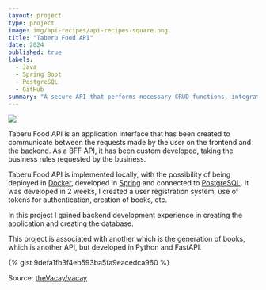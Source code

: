 ```yaml
---
layout: project
type: project
image: img/api-recipes/api-recipes-square.png
title: "Taberu Food API"
date: 2024
published: true
labels:
  - Java
  - Spring Boot
  - PostgreSQL
  - GitHub
summary: "A secure API that performs necessary CRUD functions, integrated with the database"
---
```


<img class="img-fluid" src="../img/api-recipes/api-recipes-header.png.png">

Taberu Food API is an application interface that has been created to communicate between the requests made by the user on the frontend and the backend. As a BFF API, it has been custom developed, taking the business rules requested by the business.

Taberu Food API is implemented locally, with the possibility of being deployed in [Docker](https://www.docker.com/), developed in [Spring](https://spring.io/) and connected to [PostgreSQL](https://www.postgresql.org/). It was developed in 2 weeks, I created a user registration system, use of tokens for authentication, creation of books, etc.

In this project I gained backend development experience in creating the application and creating the database. 

This project is associated with another which is the generation of books, which is another API, but developed in Python and FastAPI.

{% gist 9defa1fb3f4eb593ba5fa9eacedca960 %}
 
Source: <a href="https://github.com/theVacay/vacay">theVacay/vacay</a>
